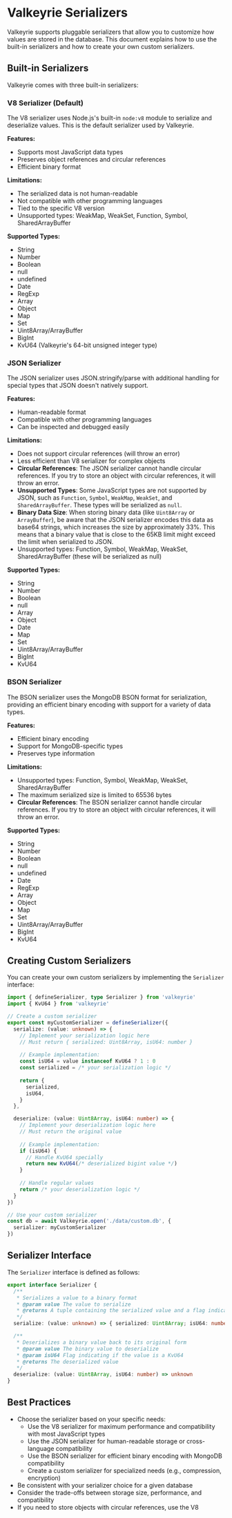 # Valkeyrie Serializers

Valkeyrie supports pluggable serializers that allow you to customize how values are stored in the database. This document explains how to use the built-in serializers and how to create your own custom serializers.

## Built-in Serializers

Valkeyrie comes with three built-in serializers:

### V8 Serializer (Default)

The V8 serializer uses Node.js's built-in `node:v8` module to serialize and deserialize values. This is the default serializer used by Valkeyrie.

**Features:**
- Supports most JavaScript data types
- Preserves object references and circular references
- Efficient binary format

**Limitations:**
- The serialized data is not human-readable
- Not compatible with other programming languages
- Tied to the specific V8 version
- Unsupported types: WeakMap, WeakSet, Function, Symbol, SharedArrayBuffer

**Supported Types:**
- String
- Number
- Boolean
- null
- undefined
- Date
- RegExp
- Array
- Object
- Map
- Set
- Uint8Array/ArrayBuffer
- BigInt
- KvU64 (Valkeyrie's 64-bit unsigned integer type)

### JSON Serializer

The JSON serializer uses JSON.stringify/parse with additional handling for special types that JSON doesn't natively support.

**Features:**
- Human-readable format
- Compatible with other programming languages
- Can be inspected and debugged easily

**Limitations:**
- Does not support circular references (will throw an error)
- Less efficient than V8 serializer for complex objects
- **Circular References**: The JSON serializer cannot handle circular references. If you try to store an object with circular 
references, it will throw an error.
- **Unsupported Types**: Some JavaScript types are not supported by JSON, such as `Function`, `Symbol`, `WeakMap`, `WeakSet`, 
and `SharedArrayBuffer`. These types will be serialized as `null`.
- **Binary Data Size**: When storing binary data (like `Uint8Array` or `ArrayBuffer`), be aware that the JSON serializer 
encodes this data as base64 strings, which increases the size by approximately 33%. This means that a binary value that is 
close to the 65KB limit might exceed the limit when serialized to JSON.
- Unsupported types: Function, Symbol, WeakMap, WeakSet, SharedArrayBuffer (these will be serialized as null)

**Supported Types:**
- String
- Number
- Boolean
- null
- Array
- Object
- Date
- Map
- Set
- Uint8Array/ArrayBuffer
- BigInt
- KvU64

### BSON Serializer

The BSON serializer uses the MongoDB BSON format for serialization, providing an efficient binary encoding with support for a variety of data types.

**Features:**
- Efficient binary encoding
- Support for MongoDB-specific types
- Preserves type information

**Limitations:**
- Unsupported types: Function, Symbol, WeakMap, WeakSet, SharedArrayBuffer
- The maximum serialized size is limited to 65536 bytes
- **Circular References**: The BSON serializer cannot handle circular references. If you try to store an object with circular 
references, it will throw an error.

**Supported Types:**
- String
- Number
- Boolean
- null
- undefined
- Date
- RegExp
- Array
- Object
- Map
- Set
- Uint8Array/ArrayBuffer
- BigInt
- KvU64

## Creating Custom Serializers

You can create your own custom serializers by implementing the `Serializer` interface:

```typescript
import { defineSerializer, type Serializer } from 'valkeyrie'
import { KvU64 } from 'valkeyrie'

// Create a custom serializer
export const myCustomSerializer = defineSerializer({
  serialize: (value: unknown) => {
    // Implement your serialization logic here
    // Must return { serialized: Uint8Array, isU64: number }
    
    // Example implementation:
    const isU64 = value instanceof KvU64 ? 1 : 0
    const serialized = /* your serialization logic */
    
    return {
      serialized,
      isU64,
    }
  },

  deserialize: (value: Uint8Array, isU64: number) => {
    // Implement your deserialization logic here
    // Must return the original value
    
    // Example implementation:
    if (isU64) {
      // Handle KvU64 specially
      return new KvU64(/* deserialized bigint value */)
    }
    
    // Handle regular values
    return /* your deserialization logic */
  }
})

// Use your custom serializer
const db = await Valkeyrie.open('./data/custom.db', {
  serializer: myCustomSerializer
})
```

## Serializer Interface

The `Serializer` interface is defined as follows:

```typescript
export interface Serializer {
  /**
   * Serializes a value to a binary format
   * @param value The value to serialize
   * @returns A tuple containing the serialized value and a flag indicating if it's a KvU64
   */
  serialize: (value: unknown) => { serialized: Uint8Array; isU64: number }

  /**
   * Deserializes a binary value back to its original form
   * @param value The binary value to deserialize
   * @param isU64 Flag indicating if the value is a KvU64
   * @returns The deserialized value
   */
  deserialize: (value: Uint8Array, isU64: number) => unknown
}
```

## Best Practices

- Choose the serializer based on your specific needs:
  - Use the V8 serializer for maximum performance and compatibility with most JavaScript types
  - Use the JSON serializer for human-readable storage or cross-language compatibility
  - Use the BSON serializer for efficient binary encoding with MongoDB compatibility
  - Create a custom serializer for specialized needs (e.g., compression, encryption)
- Be consistent with your serializer choice for a given database
- Consider the trade-offs between storage size, performance, and compatibility
- If you need to store objects with circular references, use the V8